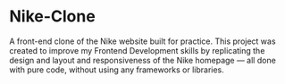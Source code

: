 # Nike-Clone
A front-end clone of the Nike website built for practice. This project was created to improve my Frontend Development skills by replicating the design and layout and responsiveness of the Nike homepage — all done with pure code, without using any frameworks or libraries.
